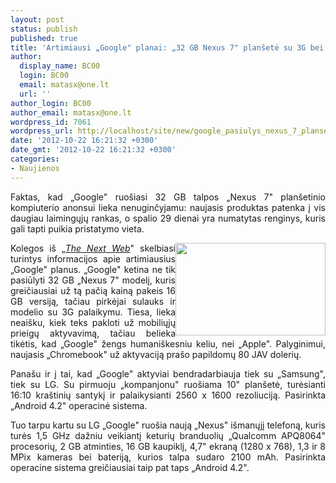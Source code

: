 ```yaml
---
layout: post
status: publish
published: true
title: 'Artimiausi „Google" planai: „32 GB Nexus 7" planšetė su 3G bei kitos naujovės'
author:
  display_name: BC00
  login: BC00
  email: matasx@one.lt
  url: ''
author_login: BC00
author_email: matasx@one.lt
wordpress_id: 7061
wordpress_url: http://localhost/site/new/google_pasiulys_nexus_7_plansete_palaikancia_3g/
date: '2012-10-22 16:21:32 +0300'
date_gmt: '2012-10-22 16:21:32 +0300'
categories:
- Naujienos
---
```

<p style="text-align: justify;">
	Faktas, kad &bdquo;Google&quot; ruo&scaron;iasi 32 GB talpos &bdquo;Nexus 7&quot; plan&scaron;etinio kompiuterio anonsui lieka nenuginčyjamu: naujasis produktas patenka į vis daugiau laimingųjų rankas, o spalio 29 dienai yra numatytas renginys, kuris gali tapti puikia pristatymo vieta.</p>
<p>
	<img alt="" src="http://technews.lt/userfiles/googlenexus7(1).jpg" style="width: 240px; height: 148px; float: right; text-align: justify;" /></p>
<p style="text-align: justify;">
	Kolegos i&scaron; &bdquo;<a href="http://thenextweb.com/google/2012/10/21/revealed-everything-that-google-will-announce-at-its-android-event-on-october-29/"><em>The Next Web</em></a>&quot; skelbiasi turintys informacijos apie artimiausius &bdquo;Google&quot; planus. &bdquo;Google&quot; ketina ne tik pasiūlyti 32 GB &bdquo;Nexus 7&quot; modelį, kuris greičiausiai už tą pačią kainą pakeis 16 GB versiją, tačiau pirkėjai sulauks ir modelio su 3G palaikymu. Tiesa, lieka neai&scaron;ku, kiek teks pakloti už mobiliųjų prieigų aktyvavimą, tačiau belieka tikėtis, kad &bdquo;Google&quot; žengs humani&scaron;kesniu keliu, nei &bdquo;Apple&quot;. Palyginimui, naujasis &bdquo;Chromebook&quot; už aktyvaciją pra&scaron;o papildomų 80 JAV dolerių.</p>
<p style="text-align: justify;">
	Pana&scaron;u ir į tai, kad &bdquo;Google&quot; aktyviai bendradarbiauja tiek su &bdquo;Samsung&quot;, tiek su LG. Su pirmuoju &bdquo;kompanjonu&quot; ruo&scaron;iama 10&quot; plan&scaron;etė, turėsianti 16:10 kra&scaron;tinių santykį ir palaikysianti 2560 x 1600 rezoliuciją. Pasirinkta &bdquo;Android 4.2&quot; operacinė sistema.</p>
<p style="text-align: justify;">
	Tuo tarpu kartu su LG &bdquo;Google&quot; ruo&scaron;ia naują &bdquo;Nexus&quot; i&scaron;manųjį telefoną, kuris turės 1,5 GHz dažniu veikiantį keturių branduolių &bdquo;Qualcomm APQ8064&quot; procesorių, 2 GB atminties, 16 GB kaupiklį, 4,7&quot; ekraną (1280 x 768), 1,3 ir 8 MPix kameras bei bateriją, kurios talpa sudaro 2100 mAh. Pasirinkta operacine sistema greičiausiai taip pat taps &bdquo;Android 4.2&quot;.</p>
